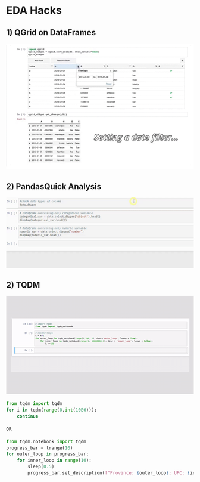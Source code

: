 # EDA Hacks

## 1) QGrid on DataFrames
![QGrid](demo_gifs/qgrid_demo.gif) 

## 2) PandasQuick Analysis
![Pandas_Quick_Analysis.gif](demo_gifs/Pandas_Quick_Analysis.gif)

## 2) TQDM
![Pandas_Quick_Analysis.gif](demo_gifs/tqdm.gif)
```python
from tqdm import tqdm
for i in tqdm(range(0,int(10E6))):
    continue

OR

from tqdm.notebook import tqdm
progress_bar = trange(10)
for outer_loop in progress_bar:
    for inner_loop in range(10):
        sleep(0.5)
        progress_bar.set_description(f"Province: {outer_loop}; UPC: {inner_loop}")
```
